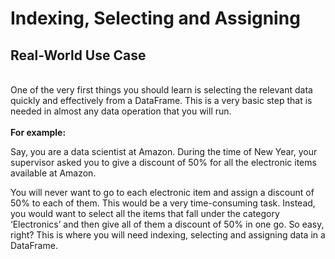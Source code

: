 # Indexing, Selecting and Assigning

## Real-World Use Case
  \
One of the very first things you should learn is selecting the relevant data quickly and effectively from a DataFrame. This is a very basic step that is needed in almost any data operation that you will run.  
  \
**For example:**  
  
Say, you are a data scientist at Amazon. During the time of New Year, your supervisor asked you to give a discount of 50% for all the electronic items available at Amazon. 


You will never want to go to each electronic item and assign a discount of 50% to each of them. This would be a very time-consuming task. Instead, you would want to select all the items that fall under the category ‘Electronics’ and then give all of them a discount of 50% in one go. So easy, right? This is where you will need indexing, selecting and assigning data in a DataFrame.